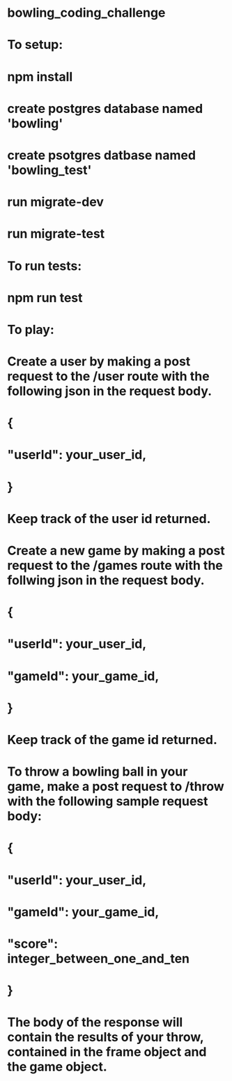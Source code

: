 # bowling_coding_challenge

# To setup:

# npm install
# create postgres database named 'bowling'
# create psotgres datbase named 'bowling_test'
# run migrate-dev
# run migrate-test

# To run tests:
# npm run test

# To play:
# Create a user by making a post request to the /user route with the following json in the request body.
#  {
#   "userId": your_user_id,
#  }

# Keep track of the user id returned.

# Create a new game by making a post request to the /games route with the follwing json in the request body.
#  {
#   "userId": your_user_id,
#   "gameId": your_game_id,
#  }

# Keep track of the game id returned.

# To throw a bowling ball in your game, make a post request to /throw with the following sample request body: 

#  {
#   "userId": your_user_id,
#   "gameId": your_game_id,
#   "score": integer_between_one_and_ten
#  }

# The body of the response will contain the results of your throw, contained in the frame object and the game object.